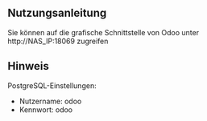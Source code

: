 ## Nutzungsanleitung 
Sie können auf die grafische Schnittstelle von Odoo unter http://NAS_IP:18069 zugreifen

## Hinweis
PostgreSQL-Einstellungen:

- Nutzername: odoo
- Kennwort: odoo
